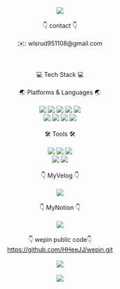 <div align="center">
  <img src="https://capsule-render.vercel.app/api?type=soft&color=FFCCCC&height=150&section=header&text=Hello%20JinKyeong%20World!&fontSize=60&animation=twinkling" />
	<br><br>
	👇 contact 👇
	<br><br>
  ✉️: wlsrud951108@gmail.com <br>
	
 <br><br>
  💻  Tech Stack  💻
  <br><br>
  🌏 Platforms & Languages 🌏
  <br><br>
  <img src="https://img.shields.io/badge/JavaScript-F7DF1E?style=flat&logo=JavaScript&logoColor=white" />
	<img src="https://img.shields.io/badge/TypeScript-1572B6?style=flat&logo=TypeScript&logoColor=white" />
<img src="https://img.shields.io/badge/HTML5-E34F26?style=flat&logo=HTML5&logoColor=white" />
<img src="https://img.shields.io/badge/CSS3-1572B6?style=flat&logo=CSS3&logoColor=white" />
  <img src="https://img.shields.io/badge/SASS-CC6699?style=flat&logo=Sass&logoColor=white" />
  <br>
  <img src="https://img.shields.io/badge/React-61DAFB?style=flat&logo=React&logoColor=white" />
  <img src="https://img.shields.io/badge/CreateReactApp-09D3AC?style=flat&logo=CreateReactApp&logoColor=white" />
  <img src="https://img.shields.io/badge/Java-007396?style=flat&logo=Java&logoColor=white" />
  <img src="https://img.shields.io/badge/SpringBoot-6DB33F?style=flat&logo=SpringBoot&logoColor=white" />
  <br><br>
  🛠️ Tools 🛠️
  <br><br>
  <img src="https://img.shields.io/badge/WebStorm-000000?style=flat&logo=WebStorm&logoColor=white" />
  <img src="https://img.shields.io/badge/IntellijIDEA-000000?style=flat&logo=IntellijIDEA&logoColor=white" />
  <img src="https://img.shields.io/badge/SourceTree-0052CC?style=flat&logo=SourceTree&logoColor=white" />
  <br>
  <img src="https://img.shields.io/badge/VisualStudio-5C2D91?style=flat&logo=VisualStudio&logoColor=white" />
  <img src="https://img.shields.io/badge/VisualStudioCode-007ACC?style=flat&logo=VisualStudioCode&logoColor=white" />
  <br><br>
👇 MyVelog 👇
  <br><br>
  <a href="https://velog.io/@e_jink0">
    <img src="https://img.shields.io/badge/Velog-20C997?style=flat&logo=Velog&logoColor=white" />
  </a>
  <br><br>
  👇 MyNotion 👇
  <br><br>
  <a href="https://fascinated-femur-924.notion.site/674dc62ee3434f2ba97074a02851568f?pvs=4">
    <img src="https://img.shields.io/badge/Notion-000000?style=flat&logo=Notion&logoColor=white" />
  </a>
  <br><br>
  👇 wepin public code👇
  <br>
  https://github.com/HHeeJJ/wepin.git
  <br><br>
  <img src="https://github-readme-stats.vercel.app/api/top-langs/?username=EJinK0&layout=compact"/>
	<br><br>
  <img src="https://github-readme-stats.vercel.app/api?username=EJinK0&show_icons=true"/>
	<br><br>
</div>
